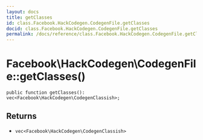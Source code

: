 ```yaml
---
layout: docs
title: getClasses
id: class.Facebook.HackCodegen.CodegenFile.getClasses
docid: class.Facebook.HackCodegen.CodegenFile.getClasses
permalink: /docs/reference/class.Facebook.HackCodegen.CodegenFile.getClasses/
---
```

# Facebook\\HackCodegen\\CodegenFile::getClasses()




``` Hack
public function getClasses(): vec<Facebook\HackCodegen\CodegenClassish>;
```




## Returns




* ` vec<Facebook\HackCodegen\CodegenClassish> `
